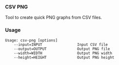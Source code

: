 ### CSV PNG

Tool to create quick PNG graphs from CSV files.

### Usage

```
Usage: csv-png [options]
    --input=INPUT                Input CSV file
    --output=OUTPUT              Output PNG file
    --width=WIDTH                Output PNG width
    --height=HEIGHT              Output PNG height
```

